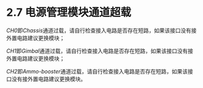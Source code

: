 # 2.7 电源管理模块通道超载

*CH0*即*Chassis*通道过载，请自行检查接入电路是否存在短路，如果该接口没有接外置电路建议更换模块；

*CH1*即*Gimbal*通道过载，请自行检查接入电路是否存在短路，如果该接口没有接外置电路建议更换模块；

*CH2*即*Ammo-booster*通道过载，请自行检查接入电路是否存在短路，如果该接口没有接外置电路建议更换模块。
